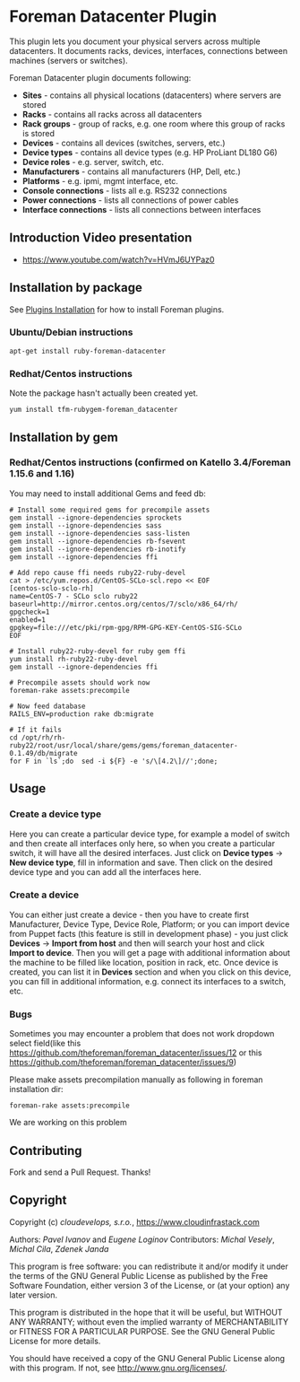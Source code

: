 # Foreman Datacenter Plugin

This plugin lets you document your physical servers across multiple datacenters. It documents racks, devices, interfaces, connections between machines (servers or switches).

Foreman Datacenter plugin documents following:

* **Sites** - contains all physical locations (datacenters) where servers are stored
* **Racks** - contains all racks across all datacenters
* **Rack groups** - group of racks, e.g. one room where this group of racks is stored
* **Devices** - contains all devices (switches, servers, etc.)
* **Device types** - contains all device types (e.g. HP ProLiant DL180 G6)
* **Device roles** - e.g. server, switch, etc.
* **Manufacturers** - contains all manufacturers (HP, Dell, etc.)
* **Platforms** - e.g. ipmi, mgmt interface, etc.
* **Console connections** - lists all e.g. RS232 connections
* **Power connections** - lists all connections of power cables
* **Interface connections** - lists all connections between interfaces

## Introduction Video presentation

* https://www.youtube.com/watch?v=HVmJ6UYPaz0

## Installation by package

See [Plugins Installation](https://theforeman.org/plugins/#2.Installation) for how to install Foreman plugins.

### Ubuntu/Debian instructions
```
apt-get install ruby-foreman-datacenter
```

### Redhat/Centos instructions

Note the package hasn't actually been created yet.

```
yum install tfm-rubygem-foreman_datacenter
```

## Installation by gem

### Redhat/Centos instructions (confirmed on Katello 3.4/Foreman 1.15.6 and 1.16)

You may need to install additional Gems and feed db:
```
# Install some required gems for precompile assets
gem install --ignore-dependencies sprockets
gem install --ignore-dependencies sass
gem install --ignore-dependencies sass-listen
gem install --ignore-dependencies rb-fsevent
gem install --ignore-dependencies rb-inotify
gem install --ignore-dependencies ffi

# Add repo cause ffi needs ruby22-ruby-devel
cat > /etc/yum.repos.d/CentOS-SCLo-scl.repo << EOF
[centos-sclo-sclo-rh]
name=CentOS-7 - SCLo sclo ruby22
baseurl=http://mirror.centos.org/centos/7/sclo/x86_64/rh/
gpgcheck=1
enabled=1
gpgkey=file:///etc/pki/rpm-gpg/RPM-GPG-KEY-CentOS-SIG-SCLo
EOF

# Install ruby22-ruby-devel for ruby gem ffi
yum install rh-ruby22-ruby-devel
gem install --ignore-dependencies ffi

# Precompile assets should work now
foreman-rake assets:precompile

# Now feed database
RAILS_ENV=production rake db:migrate

# If it fails
cd /opt/rh/rh-ruby22/root/usr/local/share/gems/gems/foreman_datacenter-0.1.49/db/migrate
for F in `ls`;do  sed -i ${F} -e 's/\[4.2\]//';done;
```

## Usage

### Create a device type

Here you can create a particular device type, for example a model of switch and then create all interfaces only here, so when you create a particular switch, it will have all the desired interfaces. Just click on **Device types** -> **New device type**, fill in information and save. Then click on the desired device type and you can add all the interfaces here.

### Create a device

You can either just create a device - then you have to create first Manufacturer, Device Type, Device Role, Platform; or you can import device from Puppet facts (this feature is still in development phase) - you just click **Devices** -> **Import from host** and then will search your host and click **Import to device**. Then you will get a page with additional information about the machine to be filled like location, position in rack, etc. Once device is created, you can list it in **Devices** section and when you click on this device, you can fill in additional information, e.g. connect its interfaces to a switch, etc.

### Bugs

Sometimes you may encounter a problem that does not work dropdown select field(like this https://github.com/theforeman/foreman_datacenter/issues/12 or this https://github.com/theforeman/foreman_datacenter/issues/9)

Please make assets precompilation manually as following in foreman installation dir:
```
foreman-rake assets:precompile
```

We are working on this problem

## Contributing

Fork and send a Pull Request. Thanks!

## Copyright

Copyright (c) *cloudevelops, s.r.o.*, https://www.cloudinfrastack.com

Authors: *Pavel Ivanov* and *Eugene Loginov*
Contributors: *Michal Vesely*, *Michal Cila*, *Zdenek Janda*

This program is free software: you can redistribute it and/or modify it under the terms of the GNU General Public License as published by the Free Software Foundation, either version 3 of the License, or (at your option) any later version.

This program is distributed in the hope that it will be useful, but WITHOUT ANY WARRANTY; without even the implied warranty of MERCHANTABILITY or FITNESS FOR A PARTICULAR PURPOSE. See the GNU General Public License for more details.

You should have received a copy of the GNU General Public License along with this program. If not, see http://www.gnu.org/licenses/.
